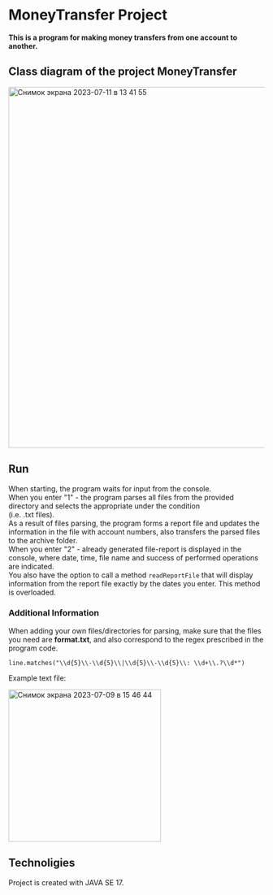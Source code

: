 # MoneyTransfer Project

**This is a program for making money transfers from one account to another.**

## Class diagram of the project MoneyTransfer

<img width="711" alt="Снимок экрана 2023-07-11 в 13 41 55" src="https://github.com/IsachenkoStas/MoneyTransferProject/assets/132468711/08ed60e7-7393-412d-830f-fc4e22a465e8">



## Run

When starting, the program waits for input from the console.  
When you enter "1" - the program parses all files from the provided directory and selects the appropriate under the condition  
(i.e. .txt files).  
As a result of files parsing, the program forms a report file and updates the information in the file with account numbers, also transfers the parsed files to the archive folder.  
When you enter "2" - already generated file-report is displayed in the console, where date, time, file name and success of performed operations are indicated.  
You also have the option to call a method `readReportFile` that will display information from the report file exactly by the dates you enter. This method is overloaded.

### Additional Information

When adding your own files/directories for parsing, make sure that the files you need are **format.txt**, and also correspond to the regex prescribed in the program code.  

`line.matches("\\d{5}\\-\\d{5}\\|\\d{5}\\-\\d{5}\\: \\d+\\.?\\d*")`

Example text file:

<img width="300" alt="Снимок экрана 2023-07-09 в 15 46 44" src="https://github.com/IsachenkoStas/MoneyTransferProject/assets/132468711/a7b4643b-9732-40ff-976e-75dbffe3f674">

## Technoligies

Project is created with JAVA SE 17.
